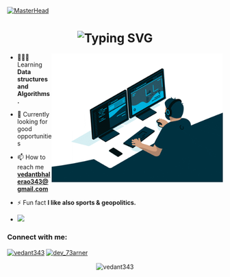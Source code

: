 [![MasterHead](https://user-images.githubusercontent.com/74038190/240304586-d48893bd-0757-481c-8d7e-ba3e163feae7.png)](https://Mirzaazmath.io)
<h1 align='center'>
<img src="https://readme-typing-svg.demolab.com?font=Fira+Code&weight=600&size=22&pause=1000&color=3F90F7&random=false&width=535&lines=%E2%9C%A8+Namaste%2C+I'm+Vedant.+You+are+Welcome!" alt="Typing SVG" />
</h1>
<img align="right" alt="Coding" width="400" src="https://github.com/Mirzaazmath/threads_clone/blob/main/assets/output/coding.gif">


- 👨🏻‍💻 Learning **Data structures and Algorithms.**

- 🌱 Currently looking for good opportunities 

- 📫 How to reach me **vedantbhalerao343@gmail.com**

- ⚡ Fun fact **I like also sports & geopolitics.**

-  [![](https://visitcount.itsvg.in/api?id=vedant343&icon=0&color=0)](https://visitcount.itsvg.in)

<h3 align="left">Connect with me:</h3>
<p align="left">
<a href="https://www.linkedin.com/in/vedant-bhalerao-484aa022a/" target="blank"><img align="center" src="https://raw.githubusercontent.com/rahuldkjain/github-profile-readme-generator/master/src/images/icons/Social/linked-in-alt.svg" alt="vedant343" height="30" width="40" /></a>
<a href="https://instagram.com/_vedant.bhalerao_" target="blank"><img align="center" src="https://raw.githubusercontent.com/rahuldkjain/github-profile-readme-generator/master/src/images/icons/Social/instagram.svg" alt="dev_73arner" height="30" width="40" /></a>
</p>


<div class="center" align="center"><p><img align="center" src="https://github-readme-streak-stats.herokuapp.com/?user=vedant343&" alt="vedant343" /></p></div>
